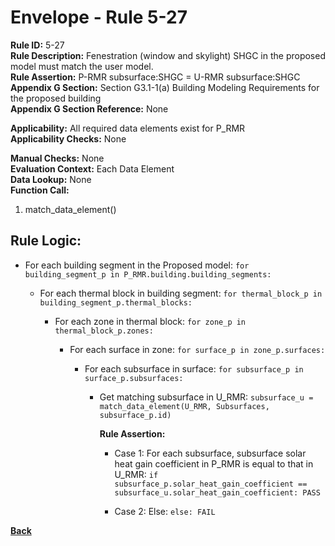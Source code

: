 
# Envelope - Rule 5-27  

**Rule ID:** 5-27  
**Rule Description:** Fenestration (window and skylight) SHGC in the proposed model must match the user model.  
**Rule Assertion:** P-RMR subsurface:SHGC = U-RMR subsurface:SHGC  
**Appendix G Section:** Section G3.1-1(a) Building Modeling Requirements for the proposed building  
**Appendix G Section Reference:**  None

**Applicability:** All required data elements exist for P_RMR  
**Applicability Checks:** None  

**Manual Checks:** None  
**Evaluation Context:** Each Data Element  
**Data Lookup:** None  
**Function Call:**  

  1. match_data_element()

## Rule Logic:

- For each building segment in the Proposed model: `for building_segment_p in P_RMR.building.building_segments:`

  - For each thermal block in building segment: `for thermal_block_p in building_segment_p.thermal_blocks:`

    - For each zone in thermal block: `for zone_p in thermal_block_p.zones:`  

      - For each surface in zone: `for surface_p in zone_p.surfaces:`  

        - For each subsurface in surface: `for subsurface_p in surface_p.subsurfaces:`

          - Get matching subsurface in U_RMR: `subsurface_u = match_data_element(U_RMR, Subsurfaces, subsurface_p.id)`

            **Rule Assertion:**

            - Case 1: For each subsurface, subsurface solar heat gain coefficient in P_RMR is equal to that in U_RMR: `if subsurface_p.solar_heat_gain_coefficient == subsurface_u.solar_heat_gain_coefficient: PASS`

            - Case 2: Else: `else: FAIL`

**[Back](../_toc.md)**

